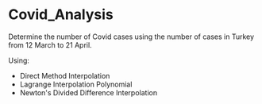 # Covid_Analysis

Determine the number of Covid cases using the number of cases in Turkey from 12 March to 21 April.

Using:
- Direct Method Interpolation
- Lagrange Interpolation Polynomial
- Newton's Divided Difference Interpolation

